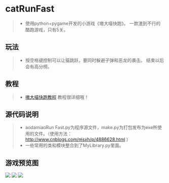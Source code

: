 # catRunFast
>* 使用python+pygame开发的小游戏《嗷大喵快跑》。 一款渣到不行的酷跑游戏，只有5关。

## 玩法
>* 按空格键控制可以让猫跳跃，要同时躲避子弹和恶龙的袭击。
结束以后会有高分榜。

## 教程
>* [嗷大喵快跑教程](http://www.cnblogs.com/msxh/p/5044938.html)
教程很详细哦！

## 源代码说明
>* aodamiaoRun Fast.py为程序源文件，make.py为打包发布为exe所使用的文件。（使用方法：http://www.cnblogs.com/msxh/p/4886628.html )
>* 一些常用的类和模块整合到了MyLibrary.py里面。

## 游戏预览图   
![](http://images2015.cnblogs.com/blog/798142/201512/798142-20151214124841365-831950089.png)
![](http://images2015.cnblogs.com/blog/798142/201512/798142-20151214124855756-2108065097.png)
![](http://images2015.cnblogs.com/blog/798142/201512/798142-20151214124905318-1653104765.png)
